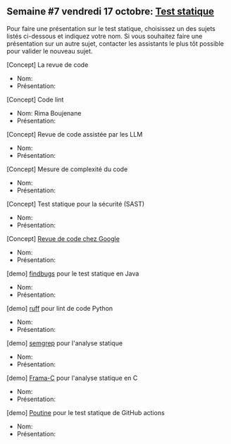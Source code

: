 ## Semaine #7 vendredi 17 octobre: [Test statique](https://github.com/umontreal-diro/IFT3913/issues/6)

Pour faire une présentation sur le test statique, choisissez un des sujets listés ci-dessous et indiquez votre nom. Si vous souhaitez faire une présentation sur un autre sujet, contacter les assistants le plus tôt possible pour valider le nouveau sujet.

[Concept] La revue de code
- Nom:
- Présentation:

[Concept] Code lint
- Nom: Rima Boujenane
- Présentation:

[Concept] Revue de code assistée par les LLM
- Nom:
- Présentation:

[Concept] Mesure de complexité du code
- Nom:
- Présentation:

[Concept] Test statique pour la sécurité (SAST)
- Nom:
- Présentation:

[Concept] [Revue de code chez Google](https://www.ifi.uzh.ch/dam/jcr:d3de75f7-1464-4463-a539-dde7714f0035/icse2018seip.pdf)
- Nom:
- Présentation:

[demo] [findbugs](https://github.com/findbugsproject/findbugs) pour le test statique en Java
- Nom:
- Présentation:

[demo] [ruff](https://github.com/astral-sh/ruff) pour lint de code Python
- Nom:
- Présentation:

[demo] [semgrep](https://github.com/semgrep/semgrep) pour l'analyse statique
- Nom:
- Présentation:

[demo] [Frama-C](https://frama-c.com/) pour l'analyse statique en C
- Nom:
- Présentation:

[demo] [Poutine](https://github.com/boostsecurityio/poutine) pour le test statique de GitHub actions
- Nom:
- Présentation:
